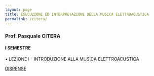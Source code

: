 ```yaml
---
layout: page
title: ESECUZIONE ED INTERPRETAZIONE DELLA MUSICA ELETTROACUSTICA
permalink: /citera/
---
```


### Prof. Pasquale CITERA
#### I SEMESTRE

• LEZIONE I - INTRODUZIONE ALLA MUSICA ELETTROACUSTICA   

<a href="https://www.academia.edu/21693947/LEZIONE_I_-_INTRODUZIONE_E_STORIA_DELLA_MUSICA_ELETTROACUSTICA" target="_blank">DISPENSE</a>


<!---

---

• INCONTRO II - CENNI DI ACUSTICA E PSICOACUSTICA   
<a href="https://www.academia.edu/22305517/LEZIONE_II_-_ACUSTICA_E_PSICOACUSTICA" target="_blank">DISPENSE</a>

VIDEOLEZIONE -
<a href="https://www.youtube.com/watch?v=bDzALxAYAro" target="_blank">LINK</a>

---



• LEZIONE III - ELETTROACUSTICA

 Il Suono Analogico

<a href="https://www.academia.edu/23013069/LEZIONE_III_-_LA_CATENA_ELETTROACUSTICA" target="_blank">DISPENSE</a>

VIDEOLEZIONE -
<a href="https://www.youtube.com/watch?v=O64VSGlc7mg" target="_blank">LINK</a>

---


• LEZIONE IV - TEORIA DEL CAMPIONAMENTO   

 Il Suono Digitale

<a href="https://www.academia.edu/24263813/LEZIONE_IV_-_IL_SUONO_DIGITALE._TEORIA_DEL_CAMPIONAMENTO" target="_blank">DISPENSE</a>

VIDEOLEZIONE -
<a href="https://www.youtube.com/watch?v=kz12aOy3n20" target="_blank">LINK</a>

---



• LEZIONE V - VI - TECNICHE DI SINTESI E MODULAZIONI  

 Sintesi Additiva, Sottrattiva, Granulare

VIDEOLEZIONE pt.1-
<a href="https://www.youtube.com/watch?v=h1TYfRHevUQ" target="_blank">LINK</a>

VIDEOLEZIONE pt.2-
<a href="https://www.youtube.com/watch?v=QF3IFz8_pRo" target="_blank">LINK</a>



Modulazioni AM - RM - FM

VIDEOLEZIONE -
<a href="https://www.youtube.com/watch?v=T0nXqBw5uAI" target="_blank">LINK</a>



<a href="https://www.academia.edu/42243952/LEZIONE_V_-_TECNICHE_DI_SINTESI_E_MODULAZIONE_DEL_SUONO_-01" target="_blank">DISPENSE</a>  

<a href="https://www.academia.edu/42401099/LEZIONE_VI_-_TECNICHE_DI_SINTESI_E_MODULAZIONE_DEL_SUONO_-_02" target="_blank">DISPENSE</a>


---



• LEZIONE VII - LO SPAZIO SONORO (pt. I)

VIDEOLEZIONE -
<a href="https://www.youtube.com/watch?v=VRit7yZ0JDI" target="_blank">LINK</a>


<a href="https://www.academia.edu/42865199/LEZIONE_VII_-_LO_SPAZIO_SONORO_-_01" target="_blank">DISPENSE</a>


---

• LEZIONE VIII - LO SPAZIO SONORO (pt. II)

VIDEOLEZIONE -
<a href="https://www.youtube.com/watch?v=IY1bZG_o0ek" target="_blank">LINK</a>

---


• LEZIONE IX - L'OPERA ELETTROACUSTICA

VIDEOLEZIONE -
<a href="https://www.youtube.com/watch?v=fJMlHv_TrqQ" target="_blank">LINK</a>

[Le Opere Trattate]({{ site.baseurl }}/opere)



---

• LEZIONE X - MODELLI DI ANALISI DELLA MUSICA ELETTROACUSTICA

VIDEOLEZIONE -
<a href="https://www.youtube.com/watch?v=BClGVcwgv04" target="_blank">LINK</a>


<a href="https://www.academia.edu/25555075/ESEMPI_DI_MODELLI_DANALISI_PER_IL_REPERTORIO_CONTEMPORANEO_SLIDE_" target="_blank">DISPENSE</a>

La Psicologia della Gestalt (D. Buccio) - <a href="https://www.dropbox.com/s/t11jv0ijst61wku/Buccio_Daniele_La_psicologia_della_Gestalt.pdf?dl=0" target="_blank">PDF</a>    


Metodologie di Analisi della Musica Elettroacustica (M. Flammini) - <a href="https://www.dropbox.com/s/cqlbhdebuf8q5b5/Flammini_MetodologieAnalisi.pdf?dl=0" target="_blank">PDF</a>


La Spettromorfologia (D. Smalley) - <a href="https://www.dropbox.com/s/92tuyrpu9zmhfcu/D_Smalley_Spectromorphology.pdf?dl=0" target="_blank">PDF</a>





• COMPOSIZIONI SUGGERITE PER L'ESAME DI ANALISI:
[Elenco, Specifiche e Link]({{ site.baseurl }}/esame1sem)

---



• SONIC VISUALIZER

Un breve tutorial:

[LINK]({{ site.baseurl }}/sonic)
